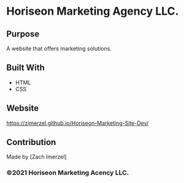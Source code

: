 # Horiseon Marketing Agency LLC.

## Purpose
A website that offers marketing solutions. 

## Built With
* HTML
* CSS

## Website
https://zimerzel.github.io/Horiseon-Marketing-Site-Dev/

## Contribution
Made by [Zach Imerzel]

### ©️2021 Horiseon Marketing Acency LLC. 
